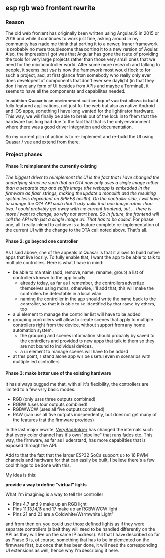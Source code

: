 ## esp rgb web frontent rewrite

### Reason
The old web frontent has originally been written using AngularJS in 2015 or 2016 and while it continues to work just fine, asking around in my community has made me think that porting it to a newer, 
leaner framework is probably no more troublesome than porting it to a new version of Agular. Also, the impression I got was that Angular has gone the route of providing the tools for very large projects
rather than those very small ones that we need for the microcontroller world. 
After some more research and talking to people, it seems that *vue* is now the framework most would flock to for such a project, and, at first glance from somebody who really only ever does developent of 
components that don't ever see daylight (in that they don't have any form of UI besides from APIs and maybe a Terminal), it seems to have all the components and capabilites needed.

In addition Quasar is an environment built on top of vue that allows to build fully featured applications, not just for the web but also as native Android and iOS apps, something I have long wanted for 
the lightinator hardware.
This way, we will finally be able to break out of the lock in to fhem that the hardware has long had due to the fact that that is the only environment where there was a good driver integration and documentation.

So my current plan of action is to re-implement and re-build the UI using Quasar / vue and extend from there.

### Project phases
#### Phase 1: reimplement the currently existing
*The biggest driver to reimplement the UI is the fact that I have changed the underlying structure such that an OTA now only uses a single image rather than a separate app and spiffs image (the webapp is 
embedded in the firmware as flash strings, making the update a monolith and the resulting system less dependent on SPIFFS health). On the controller side, I will have to change the OTA API such that it only pulls
that one image rather than two. I could probably get away with the current frontend, but ... there is more I want to change, so why not start here. So in future, the frontend will call the API with just a single
image url. That has to be coded.*
For phase one, all I really intend to achieve is a feature complete re-implementation of the current UI with the change to the OTA call noted above. That's all. 

#### Phase 2: go beyond one controller
As I said above, one of the appeals of Quasar is that it allows to build native apps that live locally. To fully enable that, I want the app to be able to talk to multiple controllers. Here is what I have in mind:

- be able to maintain (add, remove, name, rename, group) a list of controllers known to the app locally
  - already today, as far as I remember, the controllers advertize themselves using mdns, otherwise, I'll add that, this will make the controllers be detectable in a local wlan.
  - naming the controller in the app should write the name back to the controller, so that it is able to be identified by that name by others, too
- a ui element to manage the controller list will have to be added
- grouping controllers will allow to create scenes that apply to multiple controllers right from the device, without support from any home automation system.
  - the grouping and scenes information should probably by saved to the controllers and provided to new apps that talk to them so they are not bound to individual devices.
  - a ui element to manage scenes will have to be added
- at this point, a stand alone app will be useful even in scenarios with multiple led controllers

#### Phase 3: make better use of the existing hardware
It has always bugged me that, with all it's flexibility, the controllers are limited to a few very basic modes:
- RGB (only uses three outputs combined)
- RGBW (uses four outputs combined)
- RGBWWCW (uses all five outputs combined)
- RAW (can use all five outputs independently, but does not get many of the features that the firmware provides)

In the last major rewrite, [VeryBadSoldier](https://github.com/verybadsoldier/) has changed the internals such that every color channel has it's own "pipeline" that runs fades etc. This way, the firmware, as far as I uderstand, has more capabilities that is exposed through the API. 

Add to that the fact that the larger ESP32 SoCs support up to 16 PWM channels and hardware for that can easily be built, I believe there's a few cool things to be done with this.

My idea is this:

**provide a way to define "virtual" lights**

What I'm imagining is a way to tell the controller 
- Pins 4,7 and 9 make up an RGB light
- Pins 11,13,14,15 and 17 make up an RGBWWCW light
- Pins 21 and 22 are a Coldwhite/Warmwhite Light"

and from then on, you could use those defined lights as if they were separate controllers (albeit they will need to be handled differently on the API as they will live on the same IP address).
All that I have described so far as Phase 3 is, of course, something that has to be implemented on the firmware first, but once that has been done, it will need the corresponding UI extensions as well, hence why I'm describing it here.

